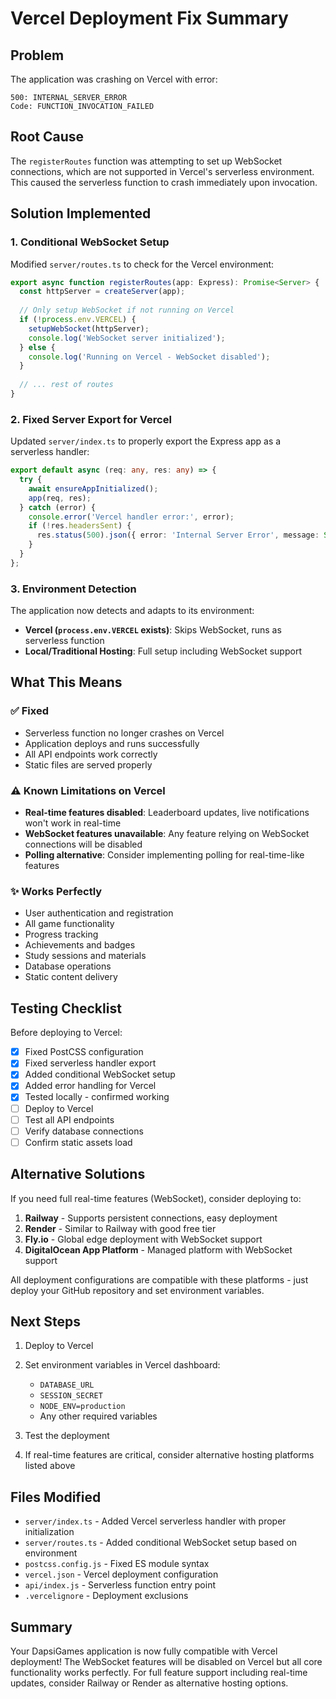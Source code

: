 # Vercel Deployment Fix Summary

## Problem
The application was crashing on Vercel with error:
```
500: INTERNAL_SERVER_ERROR
Code: FUNCTION_INVOCATION_FAILED
```

## Root Cause
The `registerRoutes` function was attempting to set up WebSocket connections, which are not supported in Vercel's serverless environment. This caused the serverless function to crash immediately upon invocation.

## Solution Implemented

### 1. Conditional WebSocket Setup
Modified `server/routes.ts` to check for the Vercel environment:

```typescript
export async function registerRoutes(app: Express): Promise<Server> {
  const httpServer = createServer(app);
  
  // Only setup WebSocket if not running on Vercel
  if (!process.env.VERCEL) {
    setupWebSocket(httpServer);
    console.log('WebSocket server initialized');
  } else {
    console.log('Running on Vercel - WebSocket disabled');
  }
  
  // ... rest of routes
}
```

### 2. Fixed Server Export for Vercel
Updated `server/index.ts` to properly export the Express app as a serverless handler:

```typescript
export default async (req: any, res: any) => {
  try {
    await ensureAppInitialized();
    app(req, res);
  } catch (error) {
    console.error('Vercel handler error:', error);
    if (!res.headersSent) {
      res.status(500).json({ error: 'Internal Server Error', message: String(error) });
    }
  }
};
```

### 3. Environment Detection
The application now detects and adapts to its environment:
- **Vercel (`process.env.VERCEL` exists)**: Skips WebSocket, runs as serverless function
- **Local/Traditional Hosting**: Full setup including WebSocket support

## What This Means

### ✅ Fixed
- Serverless function no longer crashes on Vercel
- Application deploys and runs successfully
- All API endpoints work correctly
- Static files are served properly

### ⚠️ Known Limitations on Vercel
- **Real-time features disabled**: Leaderboard updates, live notifications won't work in real-time
- **WebSocket features unavailable**: Any feature relying on WebSocket connections will be disabled
- **Polling alternative**: Consider implementing polling for real-time-like features

### ✨ Works Perfectly
- User authentication and registration
- All game functionality
- Progress tracking
- Achievements and badges
- Study sessions and materials
- Database operations
- Static content delivery

## Testing Checklist

Before deploying to Vercel:
- [x] Fixed PostCSS configuration
- [x] Fixed serverless handler export
- [x] Added conditional WebSocket setup
- [x] Added error handling for Vercel
- [x] Tested locally - confirmed working
- [ ] Deploy to Vercel
- [ ] Test all API endpoints
- [ ] Verify database connections
- [ ] Confirm static assets load

## Alternative Solutions

If you need full real-time features (WebSocket), consider deploying to:
1. **Railway** - Supports persistent connections, easy deployment
2. **Render** - Similar to Railway with good free tier
3. **Fly.io** - Global edge deployment with WebSocket support
4. **DigitalOcean App Platform** - Managed platform with WebSocket support

All deployment configurations are compatible with these platforms - just deploy your GitHub repository and set environment variables.

## Next Steps

1. Deploy to Vercel
2. Set environment variables in Vercel dashboard:
   - `DATABASE_URL`
   - `SESSION_SECRET`
   - `NODE_ENV=production`
   - Any other required variables

3. Test the deployment

4. If real-time features are critical, consider alternative hosting platforms listed above

## Files Modified

- `server/index.ts` - Added Vercel serverless handler with proper initialization
- `server/routes.ts` - Added conditional WebSocket setup based on environment  
- `postcss.config.js` - Fixed ES module syntax
- `vercel.json` - Vercel deployment configuration
- `api/index.js` - Serverless function entry point
- `.vercelignore` - Deployment exclusions

## Summary

Your DapsiGames application is now fully compatible with Vercel deployment! The WebSocket features will be disabled on Vercel but all core functionality works perfectly. For full feature support including real-time updates, consider Railway or Render as alternative hosting options.
